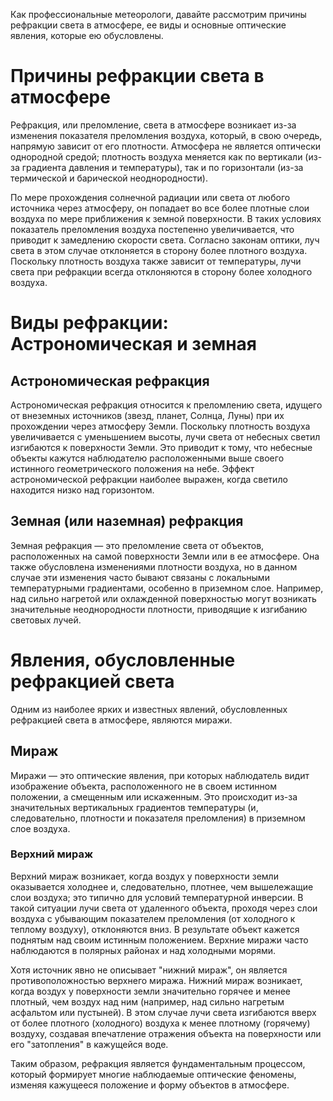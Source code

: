 Как профессиональные метеорологи, давайте рассмотрим причины рефракции света в атмосфере, ее виды и основные оптические явления, которые ею обусловлены.

# Причины рефракции света в атмосфере

Рефракция, или преломление, света в атмосфере возникает из-за изменения показателя преломления воздуха, который, в свою очередь, напрямую зависит от его плотности. Атмосфера не является оптически однородной средой; плотность воздуха меняется как по вертикали (из-за градиента давления и температуры), так и по горизонтали (из-за термической и барической неоднородности).

По мере прохождения солнечной радиации или света от любого источника через атмосферу, он попадает во все более плотные слои воздуха по мере приближения к земной поверхности. В таких условиях показатель преломления воздуха постепенно увеличивается, что приводит к замедлению скорости света. Согласно законам оптики, луч света в этом случае отклоняется в сторону более плотного воздуха. Поскольку плотность воздуха также зависит от температуры, лучи света при рефракции всегда отклоняются в сторону более холодного воздуха.

# Виды рефракции: Астрономическая и земная

## Астрономическая рефракция

Астрономическая рефракция относится к преломлению света, идущего от внеземных источников (звезд, планет, Солнца, Луны) при их прохождении через атмосферу Земли. Поскольку плотность воздуха увеличивается с уменьшением высоты, лучи света от небесных светил изгибаются к поверхности Земли. Это приводит к тому, что небесные объекты кажутся наблюдателю расположенными выше своего истинного геометрического положения на небе. Эффект астрономической рефракции наиболее выражен, когда светило находится низко над горизонтом.

## Земная (или наземная) рефракция

Земная рефракция — это преломление света от объектов, расположенных на самой поверхности Земли или в ее атмосфере. Она также обусловлена изменениями плотности воздуха, но в данном случае эти изменения часто бывают связаны с локальными температурными градиентами, особенно в приземном слое. Например, над сильно нагретой или охлажденной поверхностью могут возникать значительные неоднородности плотности, приводящие к изгибанию световых лучей.

# Явления, обусловленные рефракцией света

Одним из наиболее ярких и известных явлений, обусловленных рефракцией света в атмосфере, являются миражи.

## Мираж

Миражи — это оптические явления, при которых наблюдатель видит изображение объекта, расположенного не в своем истинном положении, а смещенным или искаженным. Это происходит из-за значительных вертикальных градиентов температуры (и, следовательно, плотности и показателя преломления) в приземном слое воздуха.

### Верхний мираж

Верхний мираж возникает, когда воздух у поверхности земли оказывается холоднее и, следовательно, плотнее, чем вышележащие слои воздуха; это типично для условий температурной инверсии. В такой ситуации лучи света от удаленного объекта, проходя через слои воздуха с убывающим показателем преломления (от холодного к теплому воздуху), отклоняются вниз. В результате объект кажется поднятым над своим истинным положением. Верхние миражи часто наблюдаются в полярных районах и над холодными морями.

Хотя источник явно не описывает "нижний мираж", он является противоположностью верхнего миража. Нижний мираж возникает, когда воздух у поверхности земли значительно горячее и менее плотный, чем воздух над ним (например, над сильно нагретым асфальтом или пустыней). В этом случае лучи света изгибаются вверх от более плотного (холодного) воздуха к менее плотному (горячему) воздуху, создавая впечатление отражения объекта на поверхности или его "затопления" в кажущейся воде.

Таким образом, рефракция является фундаментальным процессом, который формирует многие наблюдаемые оптические феномены, изменяя кажущееся положение и форму объектов в атмосфере.

